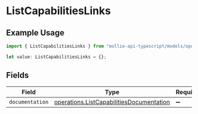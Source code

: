 # ListCapabilitiesLinks

## Example Usage

```typescript
import { ListCapabilitiesLinks } from "mollie-api-typescript/models/operations";

let value: ListCapabilitiesLinks = {};
```

## Fields

| Field                                                                                                | Type                                                                                                 | Required                                                                                             | Description                                                                                          |
| ---------------------------------------------------------------------------------------------------- | ---------------------------------------------------------------------------------------------------- | ---------------------------------------------------------------------------------------------------- | ---------------------------------------------------------------------------------------------------- |
| `documentation`                                                                                      | [operations.ListCapabilitiesDocumentation](../../models/operations/listcapabilitiesdocumentation.md) | :heavy_minus_sign:                                                                                   | N/A                                                                                                  |